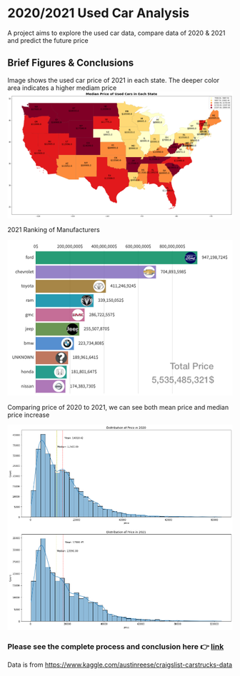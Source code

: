 # 2020/2021 Used Car Analysis

 A project aims to explore the used car data, compare data of 2020 & 2021 and predict the future price

 
## Brief Figures & Conclusions
 
 Image shows the used car price of 2021 in each state. The deeper color area indicates a higher mediam price
 ![alt text](https://github.com/peter75977/2020-2021-Used-Car-Analysis/blob/main/Used%20Car%20Code%20Collection/Image/EDA_2021/5.1.%20EDA_Map_Median%20Price.png)
 
 
 
 2021 Ranking of Manufacturers
 
 
  ![alt text](https://github.com/peter75977/2020-2021-Used-Car-Analysis/blob/main/Used%20Car%20Code%20Collection/Image/EDA_2021/2.1%20EDA_Cars%20Price%20of%20Top%2010%20Manufacturers.png)
 
 
 
 Comparing price of 2020 to 2021, we can see both mean price and median price increase <br />
 
 
  ![alt text](https://github.com/peter75977/2020-2021-Used-Car-Analysis/blob/main/Used%20Car%20Code%20Collection/Image/EDA_2020%20Vs.%202021/3.%20Mean%20and%20Median%20Price%20Comparison.png)
 
 
 

### Please see the complete process and conclusion here 👉 [link](https://github.com/peter75977/2020-2021-Used-Car-Analysis/blob/main/Final%20Paper.pdf)


 Data is from https://www.kaggle.com/austinreese/craigslist-carstrucks-data

